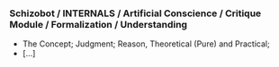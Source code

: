 ### Schizobot / INTERNALS / Artificial Conscience / Critique Module / Formalization / Understanding
* The Concept; Judgment; Reason, Theoretical (Pure) and Practical;
* [...]
